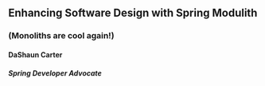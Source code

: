 ## Enhancing Software Design with Spring Modulith
### (Monoliths are cool again!)
#### DaShaun Carter
##### Spring Developer Advocate